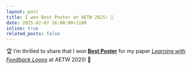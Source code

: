 ```yaml
---
layout: post
title: I won Best Poster at AETW 2025! 🎉
date: 2025-02-07 16:00:00+1100
inline: true
related_posts: false
---
```

🏆 I’m thrilled to share that I won **[Best Poster](/assets/pdf/DJ_AETW_Poster.pdf)** for my paper _[Learning with Feedback Loops](/projects/learning_feedback)_ at AETW 2025! 🎉